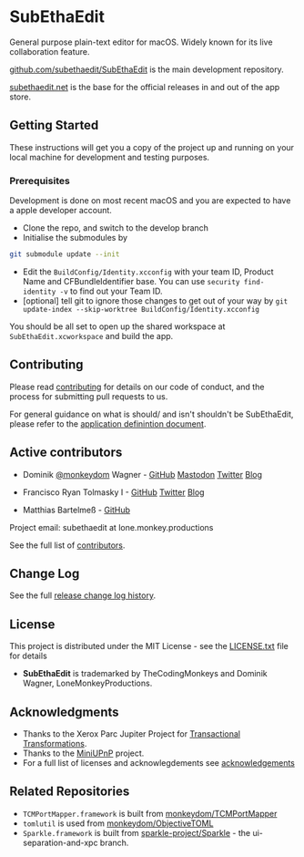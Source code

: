 # SubEthaEdit

General purpose plain-text editor for macOS. Widely known for its live collaboration feature. 

[github.com/subethaedit/SubEthaEdit](https://github.com/subethaedit/SubEthaEdit) is the main development repository.

[subethaedit.net](https://subethaedit.net/) is the base for the official releases in and out of the app store.

## Getting Started

These instructions will get you a copy of the project up and running on your local machine for development and testing purposes.

### Prerequisites

Development is done on most recent macOS and you are expected to have a apple developer account.

* Clone the repo, and switch to the develop branch
* Initialise the submodules by

```bash
git submodule update --init
```
* Edit the `BuildConfig/Identity.xcconfig` with your team ID, Product Name and CFBundleIdentifier base. You can use `security find-identity -v` to find out your Team ID.
* [optional] tell git to ignore those changes to get out of your way by `git update-index --skip-worktree BuildConfig/Identity.xcconfig`

You should be all set to open up the shared workspace at `SubEthaEdit.xcworkspace` and build the app.

## Contributing

Please read [contributing](Contributing.md) for details on our code of conduct, and the process for submitting pull requests to us.

For general guidance on what is should/ and isn't shouldn't be SubEthaEdit, please refer to the [application definintion document](ApplicationDefinition.md).

## Active contributors

* Dominik [@monkeydom](https://mastodon.technology/@monkeydom) Wagner - [GitHub](https://github.com/monkeydom) [Mastodon](https://mastodon.technology/@monkeydom) [Twitter](https://twitter.com/monkeydom) [Blog](https://coding.monkeydom.de/)

* Francisco Ryan Tolmasky I - [GitHub](https://github.com/tolmasky) [Twitter](https://twitter.com/tolmasky) [Blog](https://tolmasky.com/)

* Matthias Bartelmeß - [GitHub](https://github.com/fourplusone)

Project email: subethaedit at lone.monkey.productions

See the full list of [contributors](Contributors.md).

## Change Log

See the full [release change log history](ChangeLog.md).

## License

This project is distributed under the MIT License - see the [LICENSE.txt](LICENSE.txt) file for details

* **SubEthaEdit** is trademarked by TheCodingMonkeys and Dominik Wagner, LoneMonkeyProductions.

## Acknowledgments

* Thanks to the Xerox Parc Jupiter Project for [Transactional Transformations](https://www.semanticscholar.org/paper/High-Latency%2C-Low-Bandwidth-Windowing-in-the-System-Nichols-Curtis/369c52d8214b73a86b1e3f31d287823ea91884d6).
* Thanks to the [MiniUPnP](http://miniupnp.free.fr) project.
* For a full list of licenses and acknowlegdements see [acknowledgements](Acknowledgements.md)

## Related Repositories

* `TCMPortMapper.framework` is built from [monkeydom/TCMPortMapper](https://github.com/monkeydom/TCMPortMapper)
* `tomlutil` is used from [monkeydom/ObjectiveTOML](https://github.com/monkeydom/ObjectiveTOML)
* `Sparkle.framework` is built from [sparkle-project/Sparkle](https://github.com/sparkle-project/Sparkle/tree/ui-separation-and-xpc) - the ui-separation-and-xpc branch.

